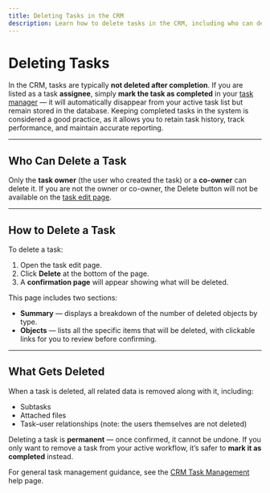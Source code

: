 ```yaml
---
title: Deleting Tasks in the CRM
description: Learn how to delete tasks in the CRM, including who can delete tasks, how to do it, and what data is removed.
---
```


# **Deleting Tasks**

In the CRM, tasks are typically **not deleted after completion**.
If you are listed as a task **assignee**, simply **mark the task as completed**  in your [task manager](task-management.md) —
it will automatically disappear from your active task list but remain stored in the database.
Keeping completed tasks in the system is considered a good practice, as it allows you to retain task history, track performance, and maintain accurate reporting.

---

## **Who Can Delete a Task**

Only the **task owner** (the user who created the task) or a **co-owner** can delete it.
If you are not the owner or co-owner, the Delete button will not be available on the [task edit page](editing-updating-tasks.md).

---

## **How to Delete a Task**

To delete a task:

1. Open the task edit page.
2. Click **Delete** at the bottom of the page.
3. A **confirmation page** will appear showing what will be deleted.

This page includes two sections:

- **Summary** — displays a breakdown of the number of deleted objects by type.
- **Objects** — lists all the specific items that will be deleted, with clickable links for you to review before confirming.

---

## **What Gets Deleted**

When a task is deleted, all related data is removed along with it, including:

- Subtasks
- Attached files
- Task–user relationships (note: the users themselves are not deleted)

Deleting a task is **permanent** — once confirmed, it cannot be undone.
If you only want to remove a task from your active workflow, it’s safer to **mark it as completed** instead.

For general task management guidance, see the [CRM Task Management](../features/tasks-app-features.md) help page.
